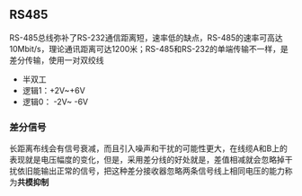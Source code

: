 ## RS485

RS-485总线弥补了RS-232通信距离短，速率低的缺点，RS-485的速率可高达10Mbit/s，理论通讯距离可达1200米；RS-485和RS-232的单端传输不一样，是差分传输，使用一对双绞线

- 半双工
- 逻辑1：+2V~+6V
- 逻辑0： -2V~ -6V

### 差分信号

长距离布线会有信号衰减，而且引入噪声和干扰的可能性更大，在线缆A和B上的表现就是电压幅度的变化，但是，采用差分线的好处就是，差值相减就会忽略掉干扰依旧能输出正常的信号，把这种差分接收器忽略两条信号线上相同电压的能力称为**共模抑制**
